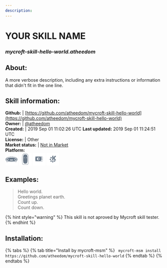 ```yaml
---    
description:   
---    
```

# YOUR SKILL NAME  
### _mycroft-skill-hello-world.atheedom_  
## About:  
A more verbose description, including any extra instructions or
information that didn't fit in the one line.

## Skill information:  
**Github:** | [https://github.com/atheedom/mycroft-skill-hello-world](https://github.com/atheedom/mycroft-skill-hello-world)  
**Owner:** | [@atheedom](https://github.com/atheedom)  
**Created:** | 2019 Sep 01 11:02:26 UTC  **Last updated:** 2019 Sep 01 11:24:51 UTC  
**License:** | Other  
**Market status:** | [Not in Market](https://market.mycroft.ai/skill/)  
**Platform:**  
 ![](../.gitbook/assets/mark-1-icon.png)  ![](../.gitbook/assets/mark-2-icon.png)  ![](../.gitbook/assets/picroft-icon.png)  ![](../.gitbook/assets/kde.png)   
## Examples:  
> Hello world.  
> Greetings planet earth.  
> Count up.  
> Count down.  
  
{% hint style="warning" %}
This skill is not aproved by Mycroft skill tester.
{% endhint %}
    
## Installation:  
{% tabs %}
{% tab title="Install by mycroft-msm" %}
``` mycroft-msm install https://github.com/atheedom/mycroft-skill-hello-world```
{% endtab %}
  {% endtabs %}
  